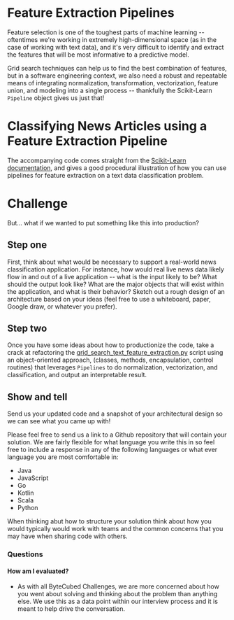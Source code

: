 # Feature Extraction Pipelines

Feature selection is one of the toughest parts of machine learning -- oftentimes we're working in extremely high-dimensional space (as in the case of working with text data), and it's very difficult to identify and extract the features that will be most informative to a predictive model.

Grid search techniques can help us to find the best combination of features, but in a software engineering context, we also need a robust and repeatable means of integrating normalization, transformation, vectorization, feature union, and modeling into a single process -- thankfully the Scikit-Learn `Pipeline` object gives us just that!

# Classifying News Articles using a Feature Extraction Pipeline
The accompanying code comes straight from the [Scikit-Learn documentation](http://scikit-learn.org/stable/auto_examples/model_selection/grid_search_text_feature_extraction.html), and gives a good procedural illustration of how you can use pipelines for feature extraction on a text data classification problem.  

# Challenge
But... what if we wanted to put something like this into production?

## Step one
First, think about what would be necessary to support a real-world news classification application. For instance, how would real live news data likely flow in and out of a live application -- what is the input likely to be? What should the output look like? What are the major objects that will exist within the application, and what is their behavior? Sketch out a rough design of an architecture based on your ideas (feel free to use a whiteboard, paper, Google draw, or whatever you prefer).

## Step two
Once you have some ideas about how to productionize the code, take a crack at refactoring the [grid_search_text_feature_extraction.py](grid_search_text_feature_extraction.py) script using an object-oriented approach, (classes, methods, encapsulation, control routines) that leverages `Pipelines` to do normalization, vectorization, and classification, and output an interpretable result.

## Show and tell
Send us your updated code and a snapshot of your architectural design so we can see what you came up with!

Please feel free to send us a link to a Github repository that will contain your solution.  We are fairly flexible for what language you write this in so feel free to include a response in any of the following languages or what ever language you are most comfortable in:
* Java
* JavaScript
* Go
* Kotlin
* Scala
* Python

When thinking abut how to structure your solution think about how you would typically would work with teams and the common concerns that you may have when sharing code with others.

### Questions

#### How am I evaluated?
* As with all ByteCubed Challenges, we are more concerned about how you went about solving and thinking about the problem than anything else.  We use this as a data point within our interview process and it is meant to help drive the conversation.
